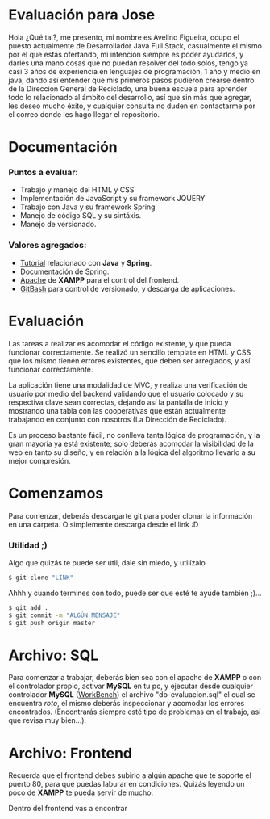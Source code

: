 # Evaluación para Jose

Hola ¿Qué tal?, me presento, mi nombre es Avelino Figueira, ocupo el puesto actualmente de Desarrollador Java Full Stack, casualmente el mismo por el que estás ofertando, mi intención siempre es poder ayudarlos, y darles una mano cosas que no puedan resolver del todo solos, tengo ya casi 3 años de experiencia en lenguajes de programación, 1 año y medio en java, dando así entender que mis primeros pasos pudieron crearse dentro de la Dirección General de Reciclado, una buena escuela para aprender todo lo relacionado al ámbito del desarrollo, así que sin más que agregar, les deseo mucho éxito, y cualquier consulta no duden en contactarme por el correo donde les hago llegar el repositorio.

# Documentación

### Puntos a evaluar:
- Trabajo y manejo del HTML y CSS
- Implementación de JavaScript y su framework JQUERY
- Trabajo con Java y su framework Spring
- Manejo de código SQL y su sintáxis.
- Manejo de versionado.

### Valores agregados:
- [Tutorial](https://www.youtube.com/watch?v=cqsTqRoZXvE) relacionado con **Java** y **Spring**.
- [Documentación](https://spring.io/docs) de Spring.
- [Apache](https://www.apachefriends.org/es/index.html) de **XAMPP** para el control del frontend.
- [GitBash](https://github.com/git-for-windows) para control de versionado, y descarga de aplicaciones.

# Evaluación

Las tareas a realizar es acomodar el código existente, y que pueda funcionar correctamente. Se realizó un sencillo template en HTML y CSS que los mismo tienen errores existentes, que deben ser arreglados, y así funcionar correctamente.

La aplicación tiene una modalidad de MVC, y realiza una verificación de usuario por medio del backend validando que el usuario colocado y su respectiva clave sean correctas, dejando así la pantalla de inicio y mostrando una tabla con las cooperativas que están actualmente trabajando en conjunto con nosotros (La Dirección de Reciclado).

Es un proceso bastante fácil, no conlleva tanta lógica de programación, y la gran mayoría ya está existente, solo deberás acomodar la visibilidad de la web en tanto su diseño, y en relación a la lógica del algoritmo llevarlo a su mejor compresión.

# Comenzamos

Para comenzar, deberás descargarte git para poder clonar la información en una carpeta. O simplemente descarga desde el link :D

### Utilidad ;)

Algo que quizás te puede ser útil, dale sin miedo, y utilízalo.

```sh
$ git clone "LINK"
```

Ahhh y cuando termines con todo, puede ser que esté te ayude también ;)...

```sh
$ git add .
$ git commit -m "ALGÚN MENSAJE"
$ git push origin master
```



# Archivo: SQL

Para comenzar a trabajar, deberás bien sea con el apache de **XAMPP** o con el controlador propio, activar **MySQL** en tu pc, y ejecutar desde cualquier controlador **MySQL** ([WorkBench](https://www.mysql.com/products/workbench/)) el archivo "db-evaluacion.sql" el cual se encuentra *roto*, el mismo deberás inspeccionar y acomodar los errores encontrados. (Encontrarás siempre esté tipo de problemas en el trabajo, así que revisa muy bien...).

# Archivo: Frontend

Recuerda que el frontend debes subirlo a algún apache que te soporte el puerto 80, para que puedas laburar en condiciones. Quizás leyendo un poco de **XAMPP** te pueda servir de mucho. 

Dentro del frontend vas a encontrar

